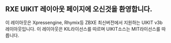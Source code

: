 ## RXE UIKIT 레이아웃 페이지에 오신것을 환영합니다.

이 레이아웃은 Xpressengine, Rhymix등 ZBXE 최신버전에서 지원하는 UIKIT v3b 레이아웃입니다.
이 레이아웃은 KIL라이선스를 따르며 UIKIT소스는 MIT라이선스를 따릅니다.
